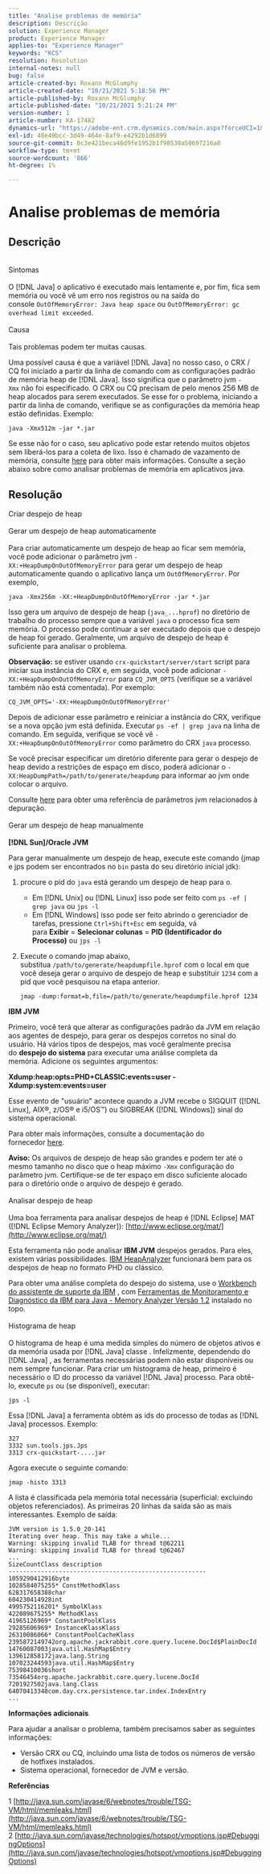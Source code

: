 ```yaml
---
title: "Analise problemas de memória"
description: Descrição
solution: Experience Manager
product: Experience Manager
applies-to: "Experience Manager"
keywords: "KCS"
resolution: Resolution
internal-notes: null
bug: false
article-created-by: Roxann McGlumphy
article-created-date: "10/21/2021 5:18:56 PM"
article-published-by: Roxann McGlumphy
article-published-date: "10/21/2021 5:21:24 PM"
version-number: 1
article-number: KA-17482
dynamics-url: "https://adobe-ent.crm.dynamics.com/main.aspx?forceUCI=1&pagetype=entityrecord&etn=knowledgearticle&id=ef6bccf5-9232-ec11-b6e5-000d3a5ba97a"
exl-id: 48e49bcc-3d49-464e-8af9-e4292b1d6899
source-git-commit: 0c3e421beca46d9fe1952b1f98538a50697216a0
workflow-type: tm+mt
source-wordcount: '866'
ht-degree: 1%

---
```


# Analise problemas de memória

## Descrição

<br>Sintomas<br><br>
O [!DNL Java] o aplicativo é executado mais lentamente e, por fim, fica sem memória ou você vê um erro nos registros ou na saída do console `OutOfMemoryError: Java heap space` ou `OutOfMemoryError: gc overhead limit exceeded`.
<br><br>Causa<br><br>
Tais problemas podem ter muitas causas.

Uma possível causa é que a variável [!DNL Java] no nosso caso, o CRX / CQ foi iniciado a partir da linha de comando com as configurações padrão de memória heap de [!DNL Java]. Isso significa que o parâmetro jvm `-Xmx` não foi especificado. O CRX ou CQ precisam de pelo menos 256 MB de heap alocados para serem executados. Se esse for o problema, iniciando a partir da linha de comando, verifique se as configurações da memória heap estão definidas. Exemplo:


```
java -Xmx512m -jar *.jar
```


Se esse não for o caso, seu aplicativo pode estar retendo muitos objetos sem liberá-los para a coleta de lixo. Isso é chamado de vazamento de memória, consulte [here](http://java.sun.com/javase/6/webnotes/trouble/TSG-VM/html/memleaks.html) para obter mais informações. Consulte a seção abaixo sobre como analisar problemas de memória em aplicativos java.


## Resolução

Criar despejo de heap<br><br>Gerar um despejo de heap automaticamente<br><br>
Para criar automaticamente um despejo de heap ao ficar sem memória, você pode adicionar o parâmetro jvm `-XX:+HeapDumpOnOutOfMemoryError` para gerar um despejo de heap automaticamente quando o aplicativo lança um `OutOfMemoryError`. Por exemplo,


```
java -Xmx256m -XX:+HeapDumpOnOutOfMemoryError -jar *.jar
```


Isso gera um arquivo de despejo de heap (`java_...hprof`) no diretório de trabalho do processo sempre que a variável `java` o processo fica sem memória. O processo pode continuar a ser executado depois que o despejo de heap foi gerado. Geralmente, um arquivo de despejo de heap é suficiente para analisar o problema.

<b>Observação:</b> se estiver usando `crx-quickstart/server/start` script para iniciar sua instância do CRX e, em seguida, você pode adicionar `-XX:+HeapDumpOnOutOfMemoryError` para `CQ_JVM_OPTS` (verifique se a variável também não está comentada). Por exemplo:


```
CQ_JVM_OPTS='-XX:+HeapDumpOnOutOfMemoryError'
```


Depois de adicionar esse parâmetro e reiniciar a instância do CRX, verifique se a nova opção jvm está definida. Executar `ps -ef | grep java` na linha de comando. Em seguida, verifique se você vê `-XX:+HeapDumpOnOutOfMemoryError` como parâmetro do CRX `java` processo.

Se você precisar especificar um diretório diferente para gerar o despejo de heap devido a restrições de espaço em disco, poderá adicionar o `-XX:HeapDumpPath=/path/to/generate/heapdump` para informar ao jvm onde colocar o arquivo.

Consulte [here](http://java.sun.com/javase/technologies/hotspot/vmoptions.jsp#DebuggingOptions) para obter uma referência de parâmetros jvm relacionados à depuração.
<br><br>Gerar um despejo de heap manualmente<br><br>
<b>[!DNL Sun]/Oracle JVM</b>

Para gerar manualmente um despejo de heap, execute este comando (jmap e jps podem ser encontrados no `bin` pasta do seu diretório inicial jdk):

1. procure o pid do `java` está gerando um despejo de heap para o.
   - Em [!DNL Unix] ou [!DNL Linux] isso pode ser feito com `ps -ef | grep java` ou `jps -l`
   - Em [!DNL Windows] isso pode ser feito abrindo o gerenciador de tarefas, pressione `Ctrl+Shift+Esc` em seguida, vá para <b>Exibir</b> = <b>Selecionar colunas</b> = <b>PID (Identificador do Processo)</b> ou `jps -l`
2. Execute o comando jmap abaixo, substitua `/path/to/generate/heapdumpfile.hprof` com o local em que você deseja gerar o arquivo de despejo de heap e substituir `1234` com a pid que você pesquisou na etapa anterior.

   ```
   jmap -dump:format=b,file=/path/to/generate/heapdumpfile.hprof 1234
   ```


<b>IBM JVM</b>

Primeiro, você terá que alterar as configurações padrão da JVM em relação aos agentes de despejo, para gerar os despejos corretos no sinal do usuário. Há vários tipos de despejos, mas você geralmente precisa do <b>despejo do sistema</b> para executar uma análise completa da memória. Adicione os seguintes argumentos:

<b>Xdump:heap:opts=PHD+CLASSIC:events=user -Xdump:system:events=user</b>

Esse evento de &quot;usuário&quot; acontece quando a JVM recebe o SIGQUIT ([!DNL Linux], AIX®, z/OS® e i5/OS™) ou SIGBREAK ([!DNL Windows]) sinal do sistema operacional.

Para obter mais informações, consulte a documentação do fornecedor [here](http://pic.dhe.ibm.com/infocenter/java7sdk/v7r0/index.jsp?topic=%2Fcom.ibm.java.aix.70.doc%2Fdiag%2Fpreface%2Fchanges_70%2Foverview_gc.html).

<b>Aviso:</b> Os arquivos de despejo de heap são grandes e podem ter até o mesmo tamanho no disco que o heap máximo `-Xmx` configuração do parâmetro jvm. Certifique-se de ter espaço em disco suficiente alocado para o diretório onde o arquivo de despejo é gerado.
<br><br>Analisar despejo de heap<br><br>
Uma boa ferramenta para analisar despejos de heap é [!DNL Eclipse] MAT ([!DNL Eclipse Memory Analyzer]): [http://www.eclipse.org/mat/](http://www.eclipse.org/mat/)

Esta ferramenta não pode analisar <b>IBM JVM</b> despejos gerados. Para eles, existem várias possibilidades. [IBM HeapAnalyzer](https://www.ibm.com/developerworks/community/groups/service/html/communityview?communityUuid=4544bafe-c7a2-455f-9d43-eb866ea60091) funcionará bem para os despejos de heap no formato PHD ou clássico.

Para obter uma análise completa do despejo do sistema, use o [Workbench do assistente de suporte da IBM](http://www-01.ibm.com/software/support/isa/) , com [Ferramentas de Monitoramento e Diagnóstico da IBM para Java - Memory Analyzer Versão 1.2](http://www.ibm.com/developerworks/java/jdk/tools/memoryanalyzer/) instalado no topo.
<br><br>Histograma de heap<br><br>
O histograma de heap é uma medida simples do número de objetos ativos e da memória usada por [!DNL Java] classe . Infelizmente, dependendo do [!DNL Java] , as ferramentas necessárias podem não estar disponíveis ou nem sempre funcionar. Para criar um histograma de heap, primeiro é necessário o ID do processo da variável [!DNL Java] processo. Para obtê-lo, execute `ps` ou (se disponível), executar:


```
jps -l
```


Essa [!DNL Java] a ferramenta obtém as ids do processo de todas as [!DNL Java] processos. Exemplo:


```
327 
3332 sun.tools.jps.Jps
3313 crx-quickstart-....jar
```


Agora execute o seguinte comando:


```
jmap -histo 3313
```


A lista é classificada pela memória total necessária (superficial: excluindo objetos referenciados). As primeiras 20 linhas da saída são as mais interessantes. Exemplo de saída:


```
JVM version is 1.5.0_20-141
Iterating over heap. This may take a while...
Warning: skipping invalid TLAB for thread t@62211
Warning: skipping invalid TLAB for thread t@62467
...
SizeCountClass description
-------------------------------------------------------
1059290412916byte
1028584075255* ConstMethodKlass
628317658388char
604230414928int
4995752116201* SymbolKlass
422089675255* MethodKlass
41965126969* ConstantPoolKlass
29285606969* InstanceKlassKlass
26310086066* ConstantPoolCacheKlass
2395872149742org.apache.jackrabbit.core.query.lucene.DocId$PlainDocId
14760087003java.util.HashMap$Entry
139612858172java.lang.String
107023244593java.util.HashMap$Entry
75398410036short
73546454org.apache.jackrabbit.core.query.lucene.DocId
7201927502java.lang.Class
64070413348com.day.crx.persistence.tar.index.IndexEntry
...
```


<b>Informações adicionais</b>

Para ajudar a analisar o problema, também precisamos saber as seguintes informações:

- Versão CRX ou CQ, incluindo uma lista de todos os números de versão de hotfixes instalados.
- Sistema operacional, fornecedor de JVM e versão.


<b>Referências</b>

1 [http://java.sun.com/javase/6/webnotes/trouble/TSG-VM/html/memleaks.html](http://java.sun.com/javase/6/webnotes/trouble/TSG-VM/html/memleaks.html)
2 [http://java.sun.com/javase/technologies/hotspot/vmoptions.jsp#DebuggingOptions](http://java.sun.com/javase/technologies/hotspot/vmoptions.jsp#DebuggingOptions)
